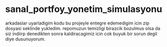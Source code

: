 # sanal_portfoy_yonetim_simulasyonu

arkadaslar uyarladigim kodu bu projeyle entegre edemedigim icin zip dosyasi seklinde yukledim. 
repomuzun temizligi birazcik bozulmus olsa da siz indiirp denedikten sonra kaldiracagimiz icin 
cok buyuk bir sorun degil diye dusunuyorum. 
